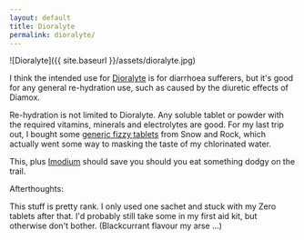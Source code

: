 ```yaml
---
layout: default
title: Dioralyte
permalink: dioralyte/
---
```


![Dioralyte]({{ site.baseurl }}/assets/dioralyte.jpg)

I think the intended use for [Dioralyte](http://www.nhs.uk/medicine-guides/pages/MedicineOverview.aspx?medicine=Dioralyte) is for diarrhoea sufferers, but it's good for any general re-hydration use, such as caused by the diuretic effects of Diamox.

Re-hydration is not limited to Dioralyte. Any soluble tablet or powder with the required vitamins, minerals and electrolytes are good. For my last trip out, I bought some [generic fizzy tablets](http://www.snowandrock.com/hi-five-zero-tablets/energy-food/ski-snowboard-outdoor-sports/fcp-product/13281) from Snow and Rock, which actually went some way to masking the taste of my chlorinated water.

This, plus [Imodium](http://en.wikipedia.org/wiki/Loperamide) should save you should you eat something dodgy on the trail.

Afterthoughts:

This stuff is pretty rank. I only used one sachet and stuck with my Zero tablets after that. I'd probably still take some in my first aid kit, but otherwise don't bother. (Blackcurrant flavour my arse ...)
